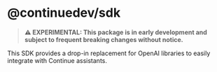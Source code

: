 # @continuedev/sdk

> **⚠️ EXPERIMENTAL: This package is in early development and subject to frequent breaking changes without notice.**

This SDK provides a drop-in replacement for OpenAI libraries to easily integrate with Continue assistants.
